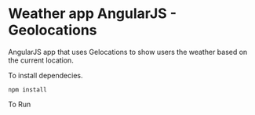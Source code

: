# Weather app AngularJS - Geolocations

AngularJS app that uses Gelocations to show users the weather based on the current location.


To install dependecies.
```````````
npm install
```````````

To Run








